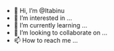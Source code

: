 - 👋 Hi, I’m @Itabinu
- 👀 I’m interested in ...
- 🌱 I’m currently learning ...
- 💞️ I’m looking to collaborate on ...
- 📫 How to reach me ...

<!---
Itabinu/Itabinu is a ✨ special ✨ repository because its `README.md` (this file) appears on your GitHub profile.
You can click the Preview link to take a look at your changes.
--->
